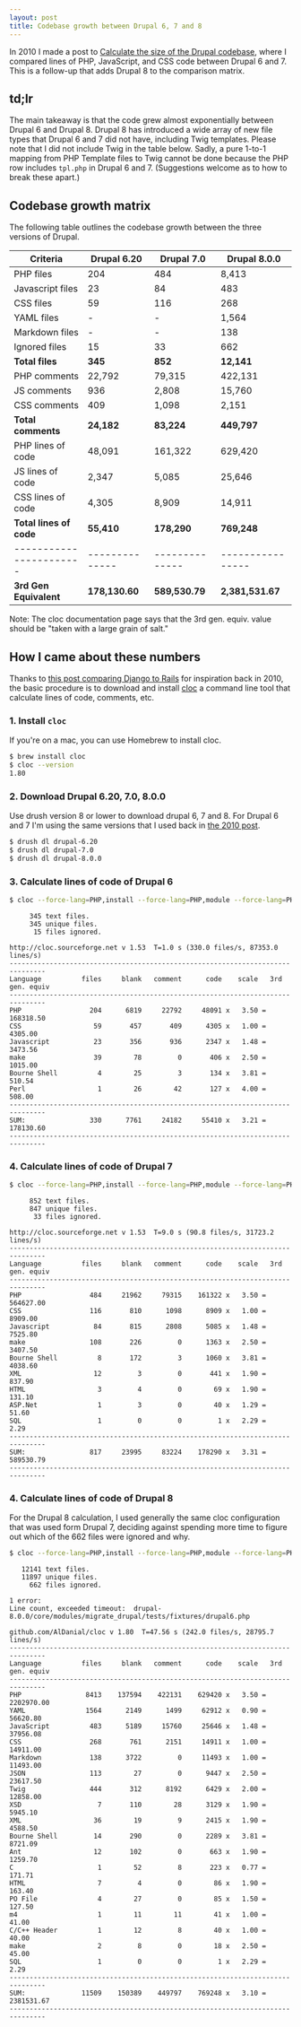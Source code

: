 ```yaml
---
layout: post
title: Codebase growth between Drupal 6, 7 and 8
---
```


In 2010 I made a post to [Calculate the size of the Drupal codebase][1], where I compared lines of PHP, JavaScript, and CSS code between Drupal 6 and 7.  This is a follow-up that adds Drupal 8 to the comparison matrix.

<!--more-->

## td;lr

The main takeaway is that the code grew almost exponentially between Drupal 6
and Drupal 8. Drupal 8 has introduced a wide array of new file types that
Drupal 6 and 7 did not have, including Twig templates. Please note that I did
not include Twig in the table below. Sadly, a pure 1-to-1 mapping from PHP
Template files to Twig cannot be done because the PHP row includes `tpl.php`
in Drupal 6 and 7. (Suggestions welcome as to how to break these apart.)


## Codebase growth matrix

The following table outlines the codebase growth between the three versions of Drupal.

Criteria                | Drupal 6.20    | Drupal 7.0     |  Drupal 8.0.0
----------------------- | -------------- | -------------- | ----------------
PHP files               |  204           |  484           |  8,413
Javascript files        |  23            |  84            |  483
CSS files               |  59            |  116           |  268
YAML files              |  -             |  -             |  1,564
Markdown files          |  -             |  -             |  138
Ignored files           |  15            |  33            |  662
**Total files**         |  **345**       |  **852**       |  **12,141**
PHP comments            |  22,792        |  79,315        |  422,131
JS comments             |  936           |  2,808         |  15,760
CSS comments            |  409           |  1,098         |  2,151
**Total comments**      |  **24,182**    |  **83,224**    |  **449,797**
PHP lines of code       |  48,091        |  161,322       |  629,420
JS lines of code        |  2,347         |  5,085         |  25,646
CSS lines of code       |  4,305         |  8,909         |  14,911
**Total lines of code** |  **55,410**    |  **178,290**   |  **769,248**
----------------------- | -------------- | -------------- | ----------------
**3rd Gen Equivalent**  | **178,130.60** | **589,530.79** | **2,381,531.67**

Note: The cloc documentation page says that the 3rd gen. equiv. value should be "taken with a large grain of salt."


## How I came about these numbers


Thanks to [this post comparing Django to Rails][3] for inspiration back in 2010, the basic procedure is to download and install [cloc][2] a command line tool that calculate lines of code, comments, etc.

### 1. Install `cloc`

If you're on a mac, you can use Homebrew to install cloc.

```bash
$ brew install cloc
$ cloc --version
1.80
```

### 2. Download Drupal 6.20, 7.0, 8.0.0

Use drush version 8 or lower to download drupal 6, 7 and 8.  For Drupal 6 and 7 I'm using the same versions that I used back in [the 2010 post][1].

```bash
$ drush dl drupal-6.20
$ drush dl drupal-7.0
$ drush dl drupal-8.0.0
```

### 3. Calculate lines of code of Drupal 6

```bash
$ cloc --force-lang=PHP,install --force-lang=PHP,module --force-lang=PHP,inc --force-lang=PHP,test --force-lang=PHP,profile --force-lang=Make,info -3 drupal-6.20/
```
```
     345 text files.
     345 unique files.
      15 files ignored.

http://cloc.sourceforge.net v 1.53  T=1.0 s (330.0 files/s, 87353.0 lines/s)
-------------------------------------------------------------------------------
Language          files     blank   comment      code    scale   3rd gen. equiv
-------------------------------------------------------------------------------
PHP                 204      6819     22792     48091 x   3.50 =      168318.50
CSS                  59       457       409      4305 x   1.00 =        4305.00
Javascript           23       356       936      2347 x   1.48 =        3473.56
make                 39        78         0       406 x   2.50 =        1015.00
Bourne Shell          4        25         3       134 x   3.81 =         510.54
Perl                  1        26        42       127 x   4.00 =         508.00
-------------------------------------------------------------------------------
SUM:                330      7761     24182     55410 x   3.21 =      178130.60
-------------------------------------------------------------------------------
```


### 4. Calculate lines of code of Drupal 7

```bash
$ cloc --force-lang=PHP,install --force-lang=PHP,module --force-lang=PHP,inc --force-lang=PHP,test --force-lang=PHP,profile --force-lang=Make,info -3 drupal-7.0/
```
```
     852 text files.
     847 unique files.
      33 files ignored.

http://cloc.sourceforge.net v 1.53  T=9.0 s (90.8 files/s, 31723.2 lines/s)
-------------------------------------------------------------------------------
Language          files     blank   comment      code    scale   3rd gen. equiv
-------------------------------------------------------------------------------
PHP                 484     21962     79315    161322 x   3.50 =      564627.00
CSS                 116       810      1098      8909 x   1.00 =        8909.00
Javascript           84       815      2808      5085 x   1.48 =        7525.80
make                108       226         0      1363 x   2.50 =        3407.50
Bourne Shell          8       172         3      1060 x   3.81 =        4038.60
XML                  12         3         0       441 x   1.90 =         837.90
HTML                  3         4         0        69 x   1.90 =         131.10
ASP.Net               1         3         0        40 x   1.29 =          51.60
SQL                   1         0         0         1 x   2.29 =           2.29
-------------------------------------------------------------------------------
SUM:                817     23995     83224    178290 x   3.31 =      589530.79
-------------------------------------------------------------------------------
```


### 4. Calculate lines of code of Drupal 8

For the Drupal 8 calculation, I used generally the same cloc configuration that was used form Drupal 7, deciding against spending more time to figure out which of the 662 files were ignored and why.

```bash
$ cloc --force-lang=PHP,install --force-lang=PHP,module --force-lang=PHP,inc --force-lang=PHP,test --force-lang=PHP,profile --force-lang=Make,info -3 drupal-8.0.0/
```

```
   12141 text files.
   11897 unique files.
     662 files ignored.

1 error:
Line count, exceeded timeout:  drupal-8.0.0/core/modules/migrate_drupal/tests/fixtures/drupal6.php

github.com/AlDanial/cloc v 1.80  T=47.56 s (242.0 files/s, 28795.7 lines/s)
-------------------------------------------------------------------------------
Language          files     blank   comment      code    scale   3rd gen. equiv
-------------------------------------------------------------------------------
PHP                8413    137594    422131    629420 x   3.50 =     2202970.00
YAML               1564      2149      1499     62912 x   0.90 =       56620.80
JavaScript          483      5189     15760     25646 x   1.48 =       37956.08
CSS                 268       761      2151     14911 x   1.00 =       14911.00
Markdown            138      3722         0     11493 x   1.00 =       11493.00
JSON                113        27         0      9447 x   2.50 =       23617.50
Twig                444       312      8192      6429 x   2.00 =       12858.00
XSD                   7       110        28      3129 x   1.90 =        5945.10
XML                  36        19         9      2415 x   1.90 =        4588.50
Bourne Shell         14       290         0      2289 x   3.81 =        8721.09
Ant                  12       102         0       663 x   1.90 =        1259.70
C                     1        52         8       223 x   0.77 =         171.71
HTML                  7         4         0        86 x   1.90 =         163.40
PO File               4        27         0        85 x   1.50 =         127.50
m4                    1        11        11        41 x   1.00 =          41.00
C/C++ Header          1        12         8        40 x   1.00 =          40.00
make                  2         8         0        18 x   2.50 =          45.00
SQL                   1         0         0         1 x   2.29 =           2.29
-------------------------------------------------------------------------------
SUM:              11509    150389    449797    769248 x   3.10 =     2381531.67
-------------------------------------------------------------------------------
```


[1]: /2010-12-25-calculate-size-of-drupal-codebase
[2]: https://github.com/AlDanial/cloc
[3]: http://journal.uggedal.com/django-vs-rails-code-size
